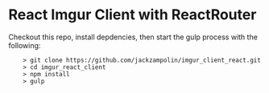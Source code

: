 React Imgur Client with ReactRouter
====

Checkout this repo, install depdencies, then start the gulp process with the following:

```
	> git clone https://github.com/jackzampolin/imgur_client_react.git
	> cd imgur_react_client
	> npm install
	> gulp
```
